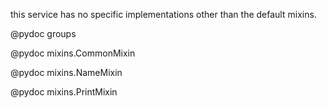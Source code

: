 this service has no specific implementations other than the default mixins.

@pydoc groups

@pydoc mixins.CommonMixin

@pydoc mixins.NameMixin

@pydoc mixins.PrintMixin
